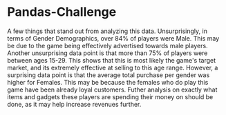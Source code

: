 # Pandas-Challenge
A few things that stand out from analyzing this data.
Unsurprisingly, in terms of Gender Demographics, over 84% of players were Male. This may be due to the game being effectively advertised towards male players. 
Another unsurprising data point is that more than 75% of players were between ages 15-29. This shows that this is most likely the game's target market, and its extremely effective at selling to this age range. 
However, a surprising data point is that the average total purchase per gender was higher for Females. This may be because the females who do play this game have been already loyal customers. 
Futher analysis on exactly what items and gadgets these players are spending their money on should be done, as it may help increase revenues further. 
